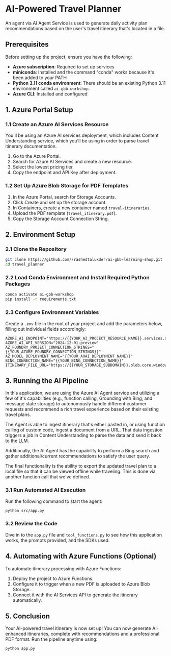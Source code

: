 # AI-Powered Travel Planner

An agent via AI Agent Service is used to generate daily activity plan recommendations based on the user's travel itinerary that's located in a file.

## Prerequisites

Before setting up the project, ensure you have the following:
- **Azure subscription**: Required to set up services
- **miniconda**: Installed and the command "conda" works because it's been added to your PATH
- **Python 3.11 conda environment**: There should be an existing Python 3.11 environment called `ai-gbb-workshop`.
- **Azure CLI**: Installed and configured

## 1. Azure Portal Setup

### 1.1 Create an Azure AI Services Resource
You'll be using an Azure AI services deployment, which includes Content Understanding service, which you'll be using in order to parse travel itinerary documentation. 
1. Go to the Azure Portal.
2. Search for Azure AI Services and create a new resource.
3. Select the lowest pricing tier.
4. Copy the endpoint and API Key after deployment.

### 1.2 Set Up Azure Blob Storage for PDF Templates
1. In the Azure Portal, search for Storage Accounts.
2. Click Create and set up the storage account.
3. In Containers, create a new container named `travel-itineraries`.
4. Upload the PDF template (`travel_itinerary.pdf`).
5. Copy the Storage Account Connection String.

## 2. Environment Setup

### 2.1 Clone the Repository
```bash
git clone https://github.com//rashedtalukder/ai-gbb-learning-shop.git
cd travel_planner
```

### 2.2 Load Conda Environment and Install Required Python Packages
```bash
conda activate ai-gbb-workshop
pip install -r requirements.txt
```

### 2.3 Configure Environment Variables
Create a `.env` file in the root of your project and add the parameters below, filling out individual fields accordingly:
```env
AZURE_AI_ENDPOINT="https://{{YOUR_AI_PROJECT_RESOURCE_NAME}}.services.ai.azure.com"
AZURE_AI_API_VERSION="2024-12-01-preview"
AZ_FOUNDRY_PROJECT_CONNECTION_STRINGS="{{YOUR_AZURE_FOUNDRY_CONNECTION_STRINGS}}"
AZ_MODEL_DEPLOYMENT_NAME="{{YOUR_AOAI_DEPLOYMENT_NAME}}"
BING_CONNECTION_NAME="{{YOUR_BING_CONNECTION_NAME}}"
ITINERARY_FILE_URL="https://{{YOUR_STORAGE_SUBDOMAIN}}.blob.core.windows.net/travel_itineraries/travel_Itinerary.pdf"
```

## 3. Running the AI Pipeline
In this application, we are using the Azure AI Agent service and utilizing a few of it's capabilities (e.g., function calling, Grounding with Bing, and message state storage) to autonomously handle different customer requests and recommend a rich travel experience based on their existing travel plans.

The Agent is able to ingest itinerary that's either pasted in, or using function calling of custom code, ingest a document from a URL. That data ingestion triggers a job in Content Understanding to parse the data and send it back to the LLM.

Additionally, the AI Agent has the capability to perform a Bing search and gather additional/current recommendations to satisfy the user query.

The final functionality is the ability to export the updated travel plan to a local file so that it can be viewed offline while traveling. This is done via another function call that we've defined.

### 3.1 Run Automated AI Execution
Run the following command to start the agent:
```bash
python src/app.py
```

### 3.2 Review the Code
Dive in to the `app.py` file and `tool_functions.py` to see how this application works, the prompts provided, and the SDKs used.

## 4. Automating with Azure Functions (Optional)
To automate itinerary processing with Azure Functions:
1. Deploy the project to Azure Functions.
2. Configure it to trigger when a new PDF is uploaded to Azure Blob Storage.
3. Connect it with the AI Services API to generate the itinerary automatically.

## 5. Conclusion
Your AI-powered travel itinerary is now set up! You can now generate AI-enhanced itineraries,
complete with recommendations and a professional PDF format.
Run the pipeline anytime using:
```bash
python app.py
```